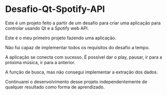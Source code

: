 # Desafio-Qt-Spotify-API

Este é um projeto feito a partir de um desafio para criar uma aplicação para controlar usando Qt e a Spotify web API.

Este é o meu primeiro projeto fazendo uma aplicação.

Não fui capaz de implementar todos os requisitos do desafio a tempo.

A aplicação se conecta com sucesso. É possível dar o play, pausar, ir para a próxima música, ir para a anterior.

A função de busca, mas não consegui implementar a extração dos dados.

Continuarei o desenvolvimento desse projeto independentemente de qualquer resultado como forma de aprendizado.
